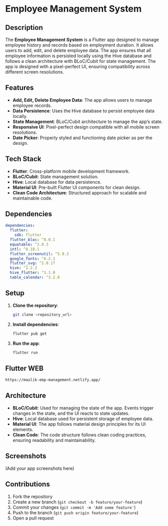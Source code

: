 
# Employee Management System

## Description

The **Employee Management System** is a Flutter app designed to manage employee history and records based on employment duration. It allows users to add, edit, and delete employee data. The app ensures that all employee information is persisted locally using the Hive database and follows a clean architecture with BLoC/Cubit for state management. The app is designed with a pixel-perfect UI, ensuring compatibility across different screen resolutions.

## Features

- **Add, Edit, Delete Employee Data**: The app allows users to manage employee records.
- **Data Persistence**: Uses the Hive database to persist employee data locally.
- **State Management**: BLoC/Cubit architecture to manage the app’s state.
- **Responsive UI**: Pixel-perfect design compatible with all mobile screen resolutions.
- **Date Picker**: Properly styled and functioning date picker as per the design.
  
## Tech Stack

- **Flutter**: Cross-platform mobile development framework.
- **BLoC/Cubit**: State management solution.
- **Hive**: Local database for data persistence.
- **Material UI**: Pre-built Flutter UI components for clean design.
- **Clean Code Architecture**: Structured approach for scalable and maintainable code.

## Dependencies

```yaml
dependencies:
  flutter:
    sdk: flutter
  flutter_bloc: ^8.0.1
  equatable: ^2.0.3
  intl: ^0.18.1
  flutter_screenutil: ^5.9.3
  google_fonts: ^6.2.1
  flutter_svg: ^2.0.17
  hive: ^2.2.3
  hive_flutter: ^1.1.0
  table_calendar: ^3.2.0
```

## Setup

1. **Clone the repository**:
   ```bash
   git clone <repository_url>
   ```

2. **Install dependencies**:
   ```bash
   flutter pub get
   ```

3. **Run the app**:
   ```bash
   flutter run
   ```
## Flutter WEB
   ```bash
   https://maulik-emp-management.netlify.app/
   ```

## Architecture

- **BLoC/Cubit**: Used for managing the state of the app. Events trigger changes in the state, and the UI reacts to state updates.
- **Hive**: Local database used for persistent storage of employee data.
- **Material UI**: The app follows material design principles for its UI elements.
- **Clean Code**: The code structure follows clean coding practices, ensuring readability and maintainability.

## Screenshots

(Add your app screenshots here)

## Contributions

1. Fork the repository
2. Create a new branch (`git checkout -b feature/your-feature`)
3. Commit your changes (`git commit -m 'Add some feature'`)
4. Push to the branch (`git push origin feature/your-feature`)
5. Open a pull request
